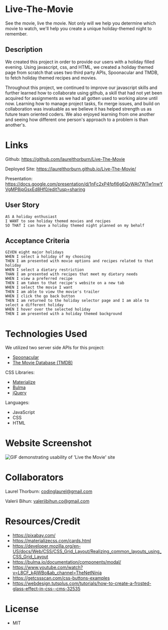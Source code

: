 # Live-The-Movie
See the movie, live the movie. Not only will we help you determine which movie to watch, we'll help you create a unique holiday-themed night to remember.

## Description
We created this project in order to provide our users with a holiday filled evening.  Using javascript, css, and HTML, we created a holiday themed page from scratch that uses two third party APIs, Spoonacular and TMDB, to fetch holiday themed recipes and movies.

Throughout this project, we continued to improve our javascript skills and further learned how to collaborate using github, a skill that had not yet been acquired for assignments as we had all gotten used to working alone until now.  Learning how to manage project tasks, fix merge issues, and build on collaboration was invaluable as we believe it has helped strength us as future team oriented coders.  We also enjoyed learning from one another and seeing how different one person's approach to a problem is than another's. 

# Links

Github: https://github.com/laurelthorburn/Live-The-Movie

Deployed Site: https://laurelthorburn.github.io/Live-The-Movie/

Presentation: https://docs.google.com/presentation/d/1nFc2xP4fpfl6g6QyWAt7WTw1nwYVgMP8jpGsxEd8Hf0/edit?usp=sharing

## User Story

```
AS A holiday enthusiast
I WANT to see holiday themed movies and recipes
SO THAT I can have a holiday themed night planned on my behalf
```

## Acceptance Criteria

```
GIVEN eight major holidays
WHEN I select a holiday of my choosing
THEN I am presented with movie options and recipes related to that holiday
WHEN I select a dietary restriction
THAN I am presented with recipes that meet my dietary needs
WHEN I view a preferred recipe
THEN I am taken to that recipe's website on a new tab
WHEN I select the movie I want
THEN I am able to view the movie's trailer
WHEN I click the go back button
THEN I am returned to the holiday selector page and I am able to select a different holiday
WHEN I hover over the selected holiday
THEN I am presented with a holiday themed background
```
# Technologies Used
We utilized two server side APIs for this project:
* [Spoonacular](https://spoonacular.com/food-api/docs)
* [The Movie Database (TMDB)](https://developers.themoviedb.org/3/getting-started/introduction)

CSS Libraries:
* [Materialize](https://materializecss.com/cards.html)
* [Bulma](https://bulma.io/documentation/components/modal/)
* [jQuery](https://jquery.com/)

Languages:
* JavaScript
* CSS
* HTML

# Website Screenshot

![GIF demonstrating usability of 'Live the Movie' site](./Assets/Media/livethemovie.gif)

# Collaborators

Laurel Thorburn: codinglaurel@gmail.com

Valerii Bihun: valeriibihun.co@gmail.com

# Resources/Credit

* https://pixabay.com/
* https://materializecss.com/cards.html
* https://developer.mozilla.org/en-US/docs/Web/CSS/CSS_Grid_Layout/Realizing_common_layouts_using_CSS_Grid_Layout
* https://bulma.io/documentation/components/modal/
* https://www.youtube.com/watch?v=L8CF_k4jWBo&ab_channel=TheNetNinja
* https://getcssscan.com/css-buttons-examples
* https://webdesign.tutsplus.com/tutorials/how-to-create-a-frosted-glass-effect-in-css--cms-32535

# License
* MIT
